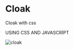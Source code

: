 # Cloak
Cloak with css

USING CSS AND JAVASCRİPT

![cloak](https://user-images.githubusercontent.com/103891036/229287564-4b9cd98c-ed97-4b0b-b111-614d7ab4545e.png)


